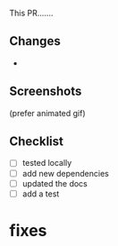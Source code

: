 This PR.......

## Changes

-

## Screenshots

(prefer animated gif)

## Checklist

- [ ] tested locally
- [ ] add new dependencies
- [ ] updated the docs
- [ ] add a test

# fixes
